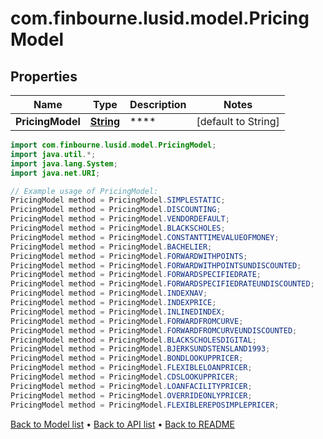 # com.finbourne.lusid.model.PricingModel

## Properties

Name | Type | Description | Notes
------------ | ------------- | ------------- | -------------
**PricingModel** | [**String**](.md) | **** | [default to String]

```java
import com.finbourne.lusid.model.PricingModel;
import java.util.*;
import java.lang.System;
import java.net.URI;

// Example usage of PricingModel:
PricingModel method = PricingModel.SIMPLESTATIC;
PricingModel method = PricingModel.DISCOUNTING;
PricingModel method = PricingModel.VENDORDEFAULT;
PricingModel method = PricingModel.BLACKSCHOLES;
PricingModel method = PricingModel.CONSTANTTIMEVALUEOFMONEY;
PricingModel method = PricingModel.BACHELIER;
PricingModel method = PricingModel.FORWARDWITHPOINTS;
PricingModel method = PricingModel.FORWARDWITHPOINTSUNDISCOUNTED;
PricingModel method = PricingModel.FORWARDSPECIFIEDRATE;
PricingModel method = PricingModel.FORWARDSPECIFIEDRATEUNDISCOUNTED;
PricingModel method = PricingModel.INDEXNAV;
PricingModel method = PricingModel.INDEXPRICE;
PricingModel method = PricingModel.INLINEDINDEX;
PricingModel method = PricingModel.FORWARDFROMCURVE;
PricingModel method = PricingModel.FORWARDFROMCURVEUNDISCOUNTED;
PricingModel method = PricingModel.BLACKSCHOLESDIGITAL;
PricingModel method = PricingModel.BJERKSUNDSTENSLAND1993;
PricingModel method = PricingModel.BONDLOOKUPPRICER;
PricingModel method = PricingModel.FLEXIBLELOANPRICER;
PricingModel method = PricingModel.CDSLOOKUPPRICER;
PricingModel method = PricingModel.LOANFACILITYPRICER;
PricingModel method = PricingModel.OVERRIDEONLYPRICER;
PricingModel method = PricingModel.FLEXIBLEREPOSIMPLEPRICER;
```


[Back to Model list](../README.md#documentation-for-models) &#8226; [Back to API list](../README.md#documentation-for-api-endpoints) &#8226; [Back to README](../README.md)
